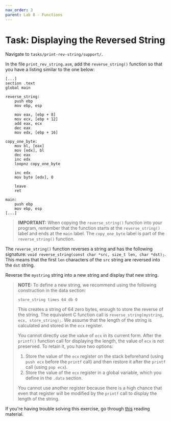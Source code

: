 ```yaml
---
nav_order: 3
parent: Lab 8 - Functions
---
```


# Task: Displaying the Reversed String

Navigate to `tasks/print-rev-string/support/`.

In the file `print_rev_string.asm`, add the `reverse_string()` function so that you have a listing similar to the one below:

```Assembly
[...]
section .text
global main

reverse_string:
    push ebp
    mov ebp, esp

    mov eax, [ebp + 8]
    mov ecx, [ebp + 12]
    add eax, ecx
    dec eax
    mov edx, [ebp + 16]

copy_one_byte:
    mov bl, [eax]
    mov [edx], bl
    dec eax
    inc edx
    loopnz copy_one_byte

    inc edx
    mov byte [edx], 0

    leave
    ret

main:
    push ebp
    mov ebp, esp
[...]
```

> **IMPORTANT:**  When copying the `reverse_string()` function into your program, remember that the function starts at the `reverse_string()` label and ends at the `main` label.
> The `copy_one_byte` label is part of the `reverse_string()` function.

The `reverse_string()` function reverses a string and has the following signature: `void reverse_string(const char *src, size_t len, char *dst);`.
This means that the first `len` characters of the `src` string are reversed into the `dst` string.

Reverse the `mystring` string into a new string and display that new string.

> **NOTE:**  To define a new string, we recommend using the following construction in the data section:
>
> ```Assembly
> store_string times 64 db 0
> ```
>
> This creates a string of 64 zero bytes, enough to store the reverse of the string.
> The equivalent C function call is `reverse_string(mystring, ecx, store_string);`.
> We assume that the length of the string is calculated and stored in the `ecx` register.
>
> You cannot directly use the value of `ecx` in its current form.
> After the `printf()` function call for displaying the length, the value of `ecx` is not preserved.
> To retain it, you have two options:
>
> 1. Store the value of the `ecx` register on the stack beforehand (using `push ecx` before the `printf` call) and then restore it after the `printf` call (using `pop ecx`).
> 1. Store the value of the `ecx` register in a global variable, which you define in the `.data` section.
>
> You cannot use another register because there is a high chance that even that register will be modified by the `printf` call to display the length of the string.

If you're having trouble solving this exercise, go through [this](../../reading/functions.md) reading material.
